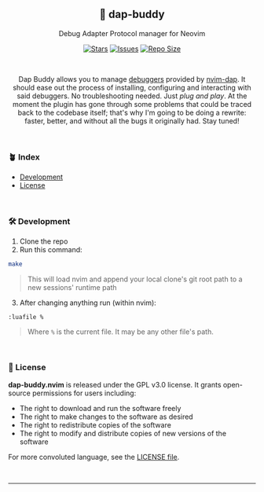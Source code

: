 <p align="center">
  <h2 align="center">🐞 dap-buddy</h2>
</p>

<p align="center">
	Debug Adapter Protocol manager for Neovim
</p>

<p align="center">
	<a href="https://github.com/Pocco81/dap-buddy.nvim/stargazers">
		<img alt="Stars" src="https://img.shields.io/github/stars/Pocco81/dap-buddy.nvim?style=for-the-badge&logo=starship&color=C9CBFF&logoColor=D9E0EE&labelColor=302D41"></a>
	<a href="https://github.com/Pocco81/dap-buddy.nvim/issues">
		<img alt="Issues" src="https://img.shields.io/github/issues/Pocco81/dap-buddy.nvim?style=for-the-badge&logo=bilibili&color=F5E0DC&logoColor=D9E0EE&labelColor=302D41"></a>
	<a href="https://github.com/Pocco81/dap-buddy.nvim">
		<img alt="Repo Size" src="https://img.shields.io/github/repo-size/Pocco81/dap-buddy.nvim?color=%23DDB6F2&label=SIZE&logo=codesandbox&style=for-the-badge&logoColor=D9E0EE&labelColor=302D41"/></a>
</p>

&nbsp;

<p align="center">
	Dap Buddy allows you to manage <a href="https://microsoft.github.io/debug-adapter-protocol/implementors/adapters/">debuggers</a> provided by 
<a href="https://github.com/mfussenegger/nvim-dap">nvim-dap</a>. It should ease out the process of installing, configuring and interacting with said debuggers. No troubleshooting needed. Just <i>plug and play</i>. At the moment the plugin has gone through some problems that could be traced back to the codebase itself; that's why I'm going to be doing a rewrite: faster, better, and without all the bugs it originally had.
	Stay tuned!
</p>

&nbsp;

### 🪴 Index

+ [Development](#-development)
+ [License](#-license)

&nbsp;

### 🛠️ Development

1. Clone the repo
2. Run this command:
```bash
make
```
> This will load nvim and append your local clone's git root path to a new sessions' runtime path

3. After changing anything run (within nvim):
```vimscript
:luafile %
```
> Where `%` is the current file. It may be any other file's path.

&nbsp;

### 📜 License

**dap-buddy.nvim** is released under the GPL v3.0 license. It grants open-source permissions for users including:

- The right to download and run the software freely
- The right to make changes to the software as desired
- The right to redistribute copies of the software
- The right to modify and distribute copies of new versions of the software

For more convoluted language, see the [LICENSE file](https://github.com/Pocco81/dap-buddy.nvim/blob/main/LICENSE.md).

&nbsp;

---
